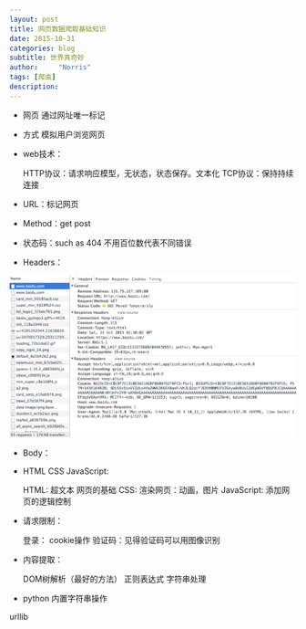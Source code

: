 ```yaml
---
layout: post
title: 网页数据爬取基础知识
date: 2015-10-31
categories: blog
subtitle: 世界真奇妙
author:     "Norris"
tags: [爬虫]
description: 
---
```


- 网页 通过网址唯一标记

- 方式 模拟用户浏览网页

- web技术：

     HTTP协议：请求响应模型，无状态，状态保存。文本化
     TCP协议：保持持续连接

- URL：标记网页

- Method：get post

- 状态码：such as 404 不用百位数代表不同错误

- Headers：

![headers of baidu](https://raw.githubusercontent.com/Norris-Niu/Norris-Niu.github.io/master/images/headers.png)

- Body：

- HTML CSS JavaScript:

     HTML: 超文本 网页的基础
     CSS: 渲染网页：动画，图片
     JavaScript: 添加网页的逻辑控制

- 请求限制：

     登录：
          cookie操作
     验证码：见得验证码可以用图像识别

- 内容提取：

     DOM树解析（最好的方法）
     正则表达式
     字符串处理

- python 内置字符串操作


urllib